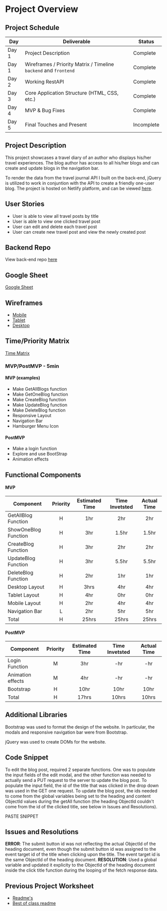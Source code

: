 # Project Overview

## Project Schedule

|  Day | Deliverable | Status
|---|---| ---|
|Day 1| Project Description | Complete
|Day 1| Wireframes / Priority Matrix / Timeline `backend` and `frontend`| Complete
|Day 2| Working RestAPI | Complete
|Day 3| Core Application Structure (HTML, CSS, etc.) | Complete
|Day 4| MVP & Bug Fixes | Complete
|Day 5| Final Touches and Present | Incomplete

## Project Description
This project showcases a travel diary of an author who displays his/her travel experiences. The blog author has access to all his/her blogs and can create and update blogs in the navigation bar. 

To render the data from the travel journal API I built on the back-end, jQuery is utilized to work in conjuntion with the API to create a friendly one-user blog. The project is hosted on Netlify platform, and can be viewed [here](https://klee-ga-project02.netlify.app/).

## User Stories
- User is able to view all travel posts by title
- User is able to view one clicked travel post
- User can edit and delete each travel post
- User can create new travel post and view the newly created post

## Backend Repo
View back-end repo [here](https://github.com/krislee/project2-backend)

## Google Sheet

[Google Sheet](https://docs.google.com/spreadsheets/d/1DRhpnHYU-LVnRYKSALXm_xbMCZ3FsTs6Zl-VJ1MU49E/edit#gid=0) 

## Wireframes

- [Mobile](https://res.cloudinary.com/dhiwn0i0g/image/upload/v1596169417/IMG_0103_eukewy.png)
- [Tablet](https://res.cloudinary.com/dhiwn0i0g/image/upload/v1596169416/IMG_0102_oxoxnb.png)
- [Desktop](https://res.cloudinary.com/dhiwn0i0g/image/upload/v1596169416/IMG_0102_oxoxnb.png)


## Time/Priority Matrix 

[Time Matrix](https://res.cloudinary.com/dhiwn0i0g/image/upload/v1596169416/IMG_0106_bant2d.png) 

### MVP/PostMVP - 5min 

#### MVP (examples)

- Make GetAllBlogs function
- Make GetOneBlog function
- Make CreateBlog function
- Make UpdateBlog function
- Make DeleteBlog function
- Responsive Layout
- Navigation Bar
- Hamburger Menu Icon


#### PostMVP 

- Make a login function 
- Explore and use BootStrap
- Animation effects

## Functional Components

#### MVP
| Component | Priority | Estimated Time | Time Invetsted | Actual Time |
| --- | :---: |  :---: | :---: | :---: |
| GetAllBlog Function | H | 1hr | 2hr | 2hr|
| ShowOneBlog Function | H | 3hr | 1.5hr | 1.5hr|
| CreateBlog Function | H | 3hr | 2hr | 2hr|
| UpdateBlog Function | H | 3hr| 5.5hr | 5.5hr |
| DeleteBlog Function| H | 2hr | 1hr | 1hr|
| Desktop Layout | H | 3hrs| 4hr | 4hr |
| Tablet Layout | H | 4hr | 0hr | 0hr|
| Mobile Layout | H| 2hr | 4hr | 4hr|
| Navigation Bar | L | 2hr | 5hr | 5hr|
| Total | H | 25hrs| 25hrs | 25hrs |

#### PostMVP
| Component | Priority | Estimated Time | Time Invetsted | Actual Time |
| --- | :---: |  :---: | :---: | :---: |
| Login Function | M | 3hr | -hr | -hr|
| Animation effects| M | 4hr | -hr | -hr|
| Bootstrap | H | 10hr | 10hr | 10hr|
| Total | H | 17hrs| 10hrs | 10hrs |

## Additional Libraries
Bootstrap was used to format the design of the website. In particular, the modals and responsive navigation bar were from Bootstrap.

jQuery was used to create DOMs for the website.

## Code Snippet
To edit the blog post, required 2 separate functions. One was to populate the input fields of the edit modal, and the other function was needed to actually send a PUT request to the server to update the blog post. To populate the input field, the id of the title that was clicked in the drop down was used in the GET one request. To update the blog post, the ids needed to come from the global variables being set to the heading and content ObjectId values during the getAll function (the heading ObjectId couldn't come from the id of the clicked title, see below in Issues and Resolutions).

PASTE SNIPPET

## Issues and Resolutions

**ERROR**: The submit button id was not reflecting the actual ObjectId of the heading document, even though the submit button id was assigned to the event target id of the title when clicking upon the title. The event target id is the same ObjectId of the heading document.
**RESOLUTION**: Used a global variable and updated it explicity to the ObjectId of the heading document inside the click title function during the looping of the fetch response data.

## Previous Project Worksheet
 - [Readme's](https://github.com/jkeohan/fewd-class-repo/tree/master/final-project-worksheet/project-worksheet-examples)
 - [Best of class readme](https://github.com/jkeohan/fewd-class-repo/blob/master/final-project-worksheet/project-worksheet-examples/portfolio-gracie.md)
